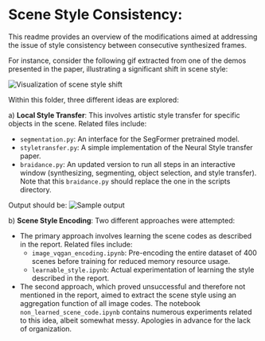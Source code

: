 # Scene Style Consistency:

This readme provides an overview of the modifications aimed at addressing the issue of style consistency between consecutive synthesized frames.

For instance, consider the following gif extracted from one of the demos presented in the paper, illustrating a significant shift in scene style:

![Visualization of scene style shift](https://drive.google.com/uc?export=view&id=1V94b4Nd-fVi4Trd_7GZ5SR6hoQuAcLlS)


Within this folder, three different ideas are explored:

a) **Local Style Transfer**: This involves artistic style transfer for specific objects in the scene. Related files include:
   - `segmentation.py`: An interface for the SegFormer pretrained model.
   - `styletransfer.py`: A simple implementation of the Neural Style transfer paper.
   - `braidance.py`: An updated version to run all steps in an interactive window (synthesizing, segmenting, object selection, and style transfer). Note that this `braidance.py` should replace the one in the scripts directory.
   
   Output should be:
   ![Sample output](https://drive.google.com/uc?id=1DWA7FkOvdRLdqonZjD2fGwMRSi6J9hcd)


b) **Scene Style Encoding**: Two different approaches were attempted:
   - The primary approach involves learning the scene codes as described in the report. Related files include:
     - `image_vqgan_encoding.ipynb`: Pre-encoding the entire dataset of 400 scenes before training for reduced memory resource usage.
     - `learnable_style.ipynb`: Actual experimentation of learning the style described in the report.
   - The second approach, which proved unsuccessful and therefore not mentioned in the report, aimed to extract the scene style using an aggregation function of all image codes. The notebook `non_learned_scene_code.ipynb` contains numerous experiments related to this idea, albeit somewhat messy. Apologies in advance for the lack of organization.


